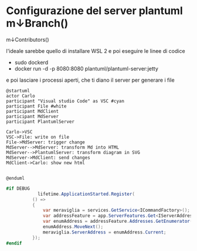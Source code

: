 
# Configurazione del server plantuml m↓Branch()
m↓Contributors()

l'ideale sarebbe quello di installare WSL 2
e poi eseguire le linee di codice
- sudo dockerd
- docker run -d -p 8080:8080 plantuml/plantuml-server:jetty

e poi lasciare i processi aperti, che ti diano il server per generare i file
``` plantuml
@startuml
actor Carlo 
participant "Visual studio Code" as VSC #cyan
participant File #white
participant MdClient
participant MdServer
participant PlantumlServer

Carlo->VSC
VSC->File: write on file
File->MdServer: trigger change
MdServer-->MdServer: transform Md into HTML
MdServer-->PlantumlServer: transform diagram in SVG
MdServer->MdClient: send changes
MdClient->Carlo: show new html


@enduml
```

``` c#
#if DEBUG
            lifetime.ApplicationStarted.Register(
          () =>
          {
              var meraviglia = services.GetService<ICommandFactory>();
              var addressFeature = app.ServerFeatures.Get<IServerAddressesFeature>();
              var enumAddress = addressFeature.Addresses.GetEnumerator();
              enumAddress.MoveNext();
              meraviglia.ServerAddress = enumAddress.Current;
          });
#endif
```
